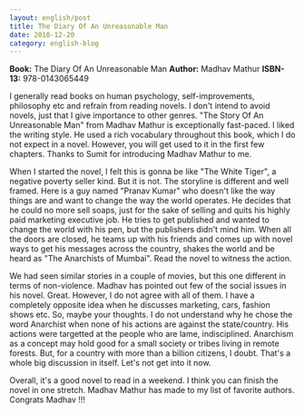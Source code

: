 ```yaml
---
layout: english/post
title: The Diary Of An Unreasonable Man
date: 2010-12-20
category: english-blog
---
```


**Book:** The Diary Of An Unreasonable Man
**Author:** Madhav Mathur
**ISBN-13:** 978-0143065449

I generally read books on human psychology, self-improvements, philosophy etc and refrain from reading novels. I don't intend to avoid novels, just that I give importance to other genres. "The Story Of An Unreasonable Man" from Madhav Mathur is exceptionally fast-paced. I liked the writing style. He used a rich vocabulary throughout this book, which I do not expect in a novel. However, you will get used to it in the first few chapters. Thanks to Sumit for introducing Madhav Mathur to me.

When I started the novel, I felt this is gonna be like "The White Tiger", a negative poverty seller kind. But it is not. The storyline is different and well framed. Here is a guy named "Pranav Kumar" who doesn't like the way things are and want to change the way the world operates. He decides that he could no more sell soaps, just for the sake of selling and quits his highly paid marketing executive job. He tries to get published and wanted to change the world with his pen, but the publishers didn't mind him. When all the doors are closed, he teams up with his friends and comes up with novel ways to get his messages across the country, shakes the world and be heard as "The Anarchists of Mumbai". Read the novel to witness the action.

We had seen similar stories in a couple of movies, but this one different in terms of non-violence. Madhav has pointed out few of the social issues in his novel. Great. However, I do not agree with all of them. I have a completely opposite idea when he discusses marketing, cars, fashion shows etc. So, maybe your thoughts. I do not understand why he chose the word Anarchist when none of his actions are against the state/country. His actions were targetted at the people who are lame, indisciplined. Anarchism as a concept may hold good for a small society or tribes living in remote forests. But, for a country with more than a billion citizens, I doubt. That's a whole big discussion in itself. Let's not get into it now.

Overall, it's a good novel to read in a weekend. I think you can finish the novel in one stretch. Madhav Mathur has made to my list of favorite authors. Congrats Madhav !!!
